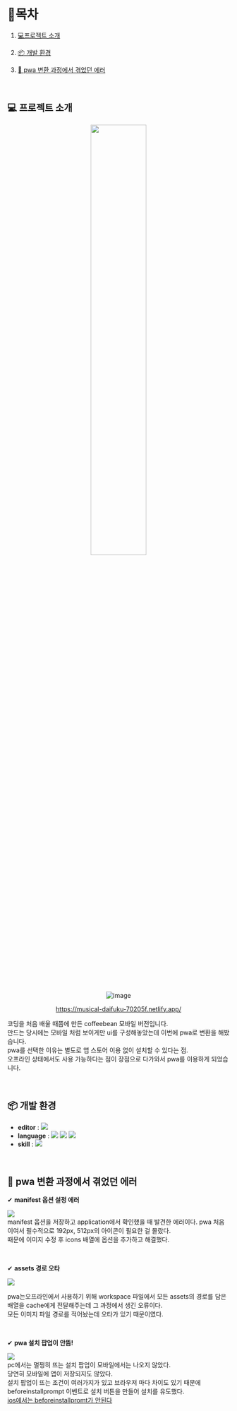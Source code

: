 # 🎇목차

1. [💻프로젝트 소개](#-프로젝트-소개)
2. [📦 개발 환경](#-개발-환경)
3. [🚫 pwa 변환 과정에서 겪었던 에러](#-pwa-변환-과정에서-겪었던-에러)

   <br />

## 💻 프로젝트 소개

<div align="center">

  <img src="https://github.com/future9061/coffeebean-mobile/assets/132829711/41f37a3a-b2f8-4f2b-820a-2ab956492054" width="50%">

![image](https://github.com/future9061/coffeebean-mobile/assets/132829711/ed3b9c00-bbcf-4b03-95ca-e2198a05d721)

https://musical-daifuku-70205f.netlify.app/

   <p align="start">
    코딩을 처음 배울 때쯤에 만든 coffeebean 모바일 버전입니다.<br>
    만드는 당시에는 모바일 처럼 보이게만 ui를 구성해놓았는데 이번에 pwa로 변환을 해봤습니다. <br>
    pwa를 선택한 이유는 별도로 앱 스토어 이용 없이 설치할 수 있다는 점. <br> 오프라인 상태에서도 사용 가능하다는 점이 장점으로 다가와서 pwa를 이용하게 되었습니다.
      
   </p>
</div>
<br>

## 📦 개발 환경

- **editor** : <img src="https://img.shields.io/badge/VisualStudioCode-007ACC?style=flat-square&logo=visualstudiocode&logoColor=white"/>
- **language** : <img src="https://img.shields.io/badge/HTML5-E34F26?style=flat-square&logo=HTML5&logoColor=white"/> <img src="https://img.shields.io/badge/CSS3-1572B6?style=flat-square&logo=CSS3&logoColor=white"/> <img src="https://img.shields.io/badge/javascript-F7DF1E?style=flat-square&logo=javascript&logoColor=white"/>
- **skill** : <img src="https://img.shields.io/badge/pwa-5A0FC8?style=flat-square&logo=pwa&logoColor=white"/>

<br />


## 🚫 pwa 변환 과정에서 겪었던 에러

✔ **manifest 옵션 설정 에러**

<img src="https://github.com/future9061/coffeebean-mobile/assets/132829711/daced97e-168c-4ba9-9737-dad05b601db7" > <br />
manifest 옵션을 저장하고 application에서 확인했을 때 발견한 에러이다. pwa 처음이여서 필수적으로 192px, 512px의 아이콘이 필요한 걸 몰랐다. <br /> 때문에 이미지 수정 후 icons 배열에 옵션을 추가하고 해결했다.

<br />

✔ **assets 경로 오타**

<img src="https://github.com/future9061/coffeebean-mobile/assets/132829711/4a9c7f62-4998-4e80-a8b1-f69990ff746f" > <br />

pwa는오프라인에서 사용하기 위해 workspace 파일에서 모든 assets의 경로를 담은 배열을 cache에게 전달해주는데 그 과정에서 생긴 오류이다. <br />
모든 이미지 파일 경로를 적어놨는데 오타가 있기 때문이였다.

<br />

✔ **pwa 설치 팝업이 안뜸!**  

<img src="https://github.com/future9061/coffeebean-mobile/assets/132829711/bb77a0e6-def8-4430-9cb6-5c1b8af01cf9" > <br />
pc에서는 멀쩡히 뜨는 설치 팝업이 모바일에서는 나오지 않았다. <br />
당연히 모바일에 앱이 저장되지도 않았다. <br /> 설치 팝업이 뜨는 조건이 여러가지가 있고 브라우저 마다 차이도 있기 때문에 beforeinstallprompt 이벤트로 설치 버튼을 만들어 설치를 유도했다. <br />
<u>ios에서는 beforeinstallpromt가 안된다</u>

<br />

<br />
